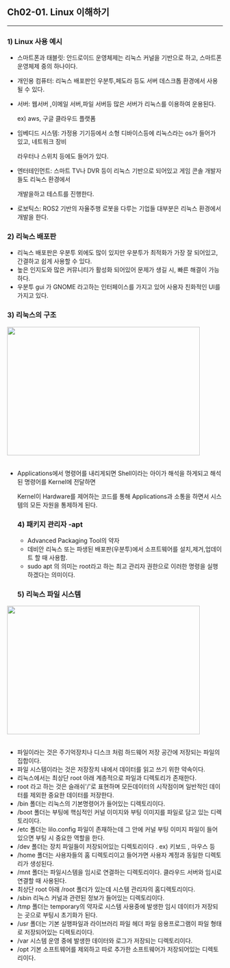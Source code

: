 ## Ch02-01. Linux 이해하기 
---
 ### 1)  Linux 사용 예시
    
- 스마트폰과 태블릿: 안드로이드 운영체제는 리눅스 커널을 기반으로 하고, 스마트폰 운영체제 중의 하나이다. 
- 개인용 컴퓨터: 리눅스 배포판인 우분투,페도라 등도 서버 데스크톱 환경에서 사용될 수 있다. 
- 서버: 웹서버 ,이메일 서버,파일 서버등 많은 서버가 리눅스를 이용하여 운용된다.
 
   ex) aws, 구글 클라우드 플랫폼
- 임베디드 시스템: 가정용 기기등에서 소형 디바이스등에 리눅스라는 os가 들어가 있고, 네트워크 장비
  
  라우터나 스위치 등에도 들어가 있다.
- 엔터테인먼트: 스마트 TV나 DVR 등이 리눅스 기반으로 되어있고 게임 콘솔 개발자들도 리눅스 환경에서

  개발을하고 테스트를 진행한다.
- 로보틱스: ROS2 기반의 자율주행 로봇을 다루는 기업들 대부분은 리눅스 환경에서 개발을 한다. 


 ### 2) 리눅스 배포판

 - 리눅스 배포판은 우분투 외에도 많이 있지만 우분투가 최적화가 가장 잘 되어있고, 간결하고 쉽게 사용할 수 있다.
 - 높은 인지도와 많은 커뮤니티가 활성화 되어있어 문제가 생길 시, 빠른 해결이 가능하다. 
 - 우분투 gui 가 GNOME 라고하는 인터페이스를 가지고 있어 사용자 친화적인 UI를 가지고 있다. 

  ### 3) 리눅스의 구조 

<div align="left">
  <img src="https://github.com/user-attachments/assets/4bd8def8-42b0-4a30-9575-fd5e05baa055" height="300" width="450">
</div>
<br>

- Applications에서 명령어를 내리게되면 Shell이라는 아이가 해석을 하게되고 해석된 명령어를 Kernel에 전달하면

  Kernel이 Hardware를 제어하는 코드를 통해 Applications과 소통을 하면서 시스템의 모든 자원을 통제하게 된다.

   ### 4) 패키지 관리자 -apt
   
  - Advanced Packaging Tool의 약자
  - 데비안 리눅스 또는 파생된 배포판(우분투)에서 소프트웨어를 설치,제거,업데이트 할 때 사용함. 
  - sudo apt 의 의미는 root라고 하는 최고 관리자 권한으로 이러한 명령을 실행하겠다는 의미이다.

   ### 5) 리눅스 파일 시스템
<div align="left">
  <img src="https://github.com/user-attachments/assets/a7aa693d-2c6f-4ad6-8937-50ce0b940e3d" height="300" width="450">
</div>
<br>

  - 파일이라는 것은 주기억장치나 디스크 처럼 하드웨어 저장 공간에 저장되는 파일의 집합이다.
  - 파일 시스템이라는 것은 저장장치 내에서 데이터를 읽고 쓰기 위한 약속이다.
  - 리눅스에서는 최상단 root 아래 계층적으로 파일과 디렉토리가 존재한다.
  - root 라고 하는 것은 슬래쉬'/'로 표현하며 모든데이터의 시작점이며 일반적인 데이터를 제외한 중요한 데이터를 저장한다.
  - /bin 폴더는 리눅스의 기본명령어가 들어있는 디렉토리이다.
  - /boot 폴더는 부팅에 핵심적인 커널 이미지와 부팅 이미지를 파일로 담고 있는 디렉토리이다.
  - /etc 폴더는 lilo.config 파일이 존재하는데 그 안에 커널 부팅 이미지 파일이 들어있으면 부팅 시 중요한 역할을 한다.
  - /dev 폴더는 장치 파일들이 저장되어있는 디렉토리이다 . ex) 키보드 , 마우스 등
  - /home 폴더는 사용자들의 홈 디렉토리이고 들어가면 사용자 계정과 동일한 디렉토리가 생성된다.
  - /mnt 폴더는 파일시스템을 임시로 연결하는 디렉토리이다. 클라우드 서버와 임시로 연결할 때 사용된다.
  - 최상단 root 아래 /root 폴더가 있는데 시스템 관리자의 홈디렉토리이다.
  - /sbin 리눅스 커널과 관련된 정보가 들어있는 디렉토리이다.
  - /tmp 폴더는 temporary의 약자로 시스템 사용중에 발생한 임시 데이터가 저장되는 곳으로 부팅시 초기화가 된다.
  - /usr 폴더는 기본 실행파일과 라이브러리 파일 헤더 파일 응용프로그램이 파일 형태로 저장되어있는 디렉토리이다.
  - /var 시스템 운영 중에 발생한 데이터와 로그가 저장되는 디렉토리이다.
  - /opt 기본 소프트웨어를 제외하고 따로 추가한 소프트웨어가 저장되어있는 디렉토리이다. 
